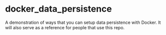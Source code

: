 # docker_data_persistence
A demonstration of ways that you can setup data persistence with Docker. It will also serve as a reference for people that use this repo.
